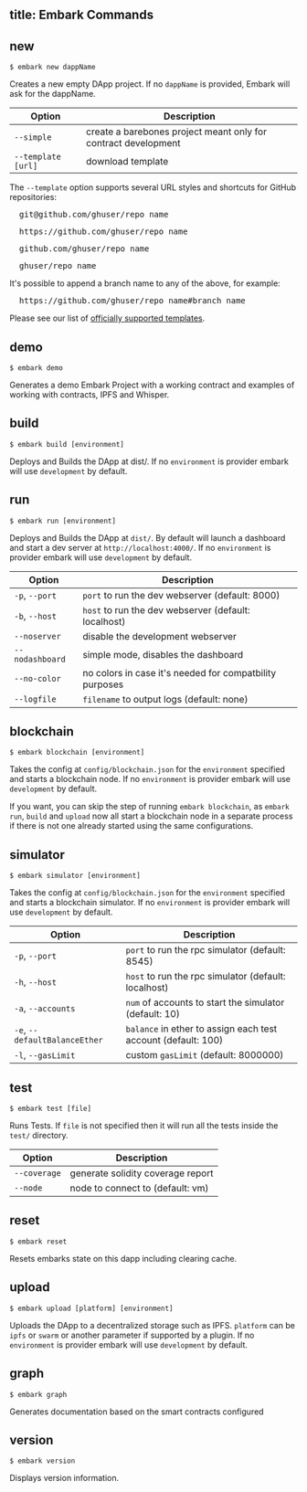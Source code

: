 title: Embark Commands
---

## new

<pre><code class="shell">$ embark new dappName</code></pre>

Creates a new empty DApp project. If no `dappName` is provided, Embark will ask for the dappName.

Option | Description
--- | ---
`--simple` | create a barebones project meant only for contract development 
`--template [url]` | download template

The `--template` option supports several URL styles and shortcuts for GitHub repositories:

<pre>  git@github.com/ghuser/repo_name</pre>
<pre>  https://github.com/ghuser/repo_name</pre>
<pre>  github.com/ghuser/repo_name</pre>
<pre>  ghuser/repo_name</pre>

It's possible to append a branch name to any of the above, for example:

<pre>  https://github.com/ghuser/repo_name#branch_name</pre>

Please see our list of [officially supported templates](https://embark.status.im/templates/).

## demo

<pre><code class="shell">$ embark demo</code></pre>

Generates a demo Embark Project with a working contract and examples of working with contracts, IPFS and Whisper.

## build

<pre><code class="shell">$ embark build [environment]</code></pre>

Deploys and Builds the DApp at dist/. If no `environment` is provider embark will use `development` by default.

## run

<pre><code class="shell">$ embark run [environment]</code></pre>

Deploys and Builds the DApp at `dist/`. By default will launch a dashboard and start a dev server at `http://localhost:4000/`. If no `environment` is provider embark will use `development` by default.  

Option | Description
--- | ---
`-p`, `--port` | `port` to run the dev webserver (default: 8000)
`-b`, `--host` | `host` to run the dev webserver (default: localhost)
`--noserver` | disable the development webserver
`--nodashboard` | simple mode, disables the dashboard
`--no-color` | no colors in case it's needed for compatbility purposes
`--logfile` | `filename` to output logs (default: none)

## blockchain

<pre><code class="shell">$ embark blockchain [environment]</code></pre>

Takes the config at `config/blockchain.json` for the `environment` specified and starts a blockchain node. If no `environment` is provider embark will use `development` by default.

If you want, you can skip the step of running `embark blockchain`, as `embark run`, `build` and `upload` now all start a blockchain node in a separate process if there is not one already started using the same configurations.

## simulator

<pre><code class="shell">$ embark simulator [environment]</code></pre>

Takes the config at `config/blockchain.json` for the `environment` specified and starts a blockchain simulator. If no `environment` is provider embark will use `development` by default.

Option | Description
--- | ---
`-p`, `--port` | `port` to run the rpc simulator (default: 8545)
`-h`, `--host` | `host` to run the rpc simulator (default: localhost)
`-a`, `--accounts` | `num` of accounts to start the simulator (default: 10)
`-e`, `--defaultBalanceEther` | `balance` in ether to assign each test account (default: 100)
`-l`, `--gasLimit` | custom `gasLimit` (default: 8000000)

## test

<pre><code class="shell">$ embark test [file]</code></pre>

Runs Tests. If `file` is not specified then it will run all the tests inside the `test/` directory.

Option | Description
--- | ---
`--coverage` | generate solidity coverage report
`--node` | node to connect to (default: vm)

## reset

<pre><code class="shell">$ embark reset</code></pre>

Resets embarks state on this dapp including clearing cache.

## upload

<pre><code class="shell">$ embark upload [platform] [environment]</code></pre>

Uploads the DApp to a decentralized storage such as IPFS. `platform` can be `ipfs` or `swarm` or another parameter if supported by a plugin. If no `environment` is provider embark will use `development` by default.

## graph

<pre><code class="shell">$ embark graph</code></pre>

Generates documentation based on the smart contracts configured

## version

<pre><code class="shell">$ embark version</code></pre>

Displays version information.

